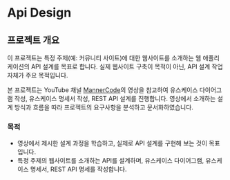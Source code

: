 # Api Design

## 프로젝트 개요
이 프로젝트는 특정 주제(예: 커뮤니티 사이트)에 대한 웹사이트를 소개하는 웹 애플리케이션의 API 설계를 목표로 합니다. 실제 웹사이트 구축이 목적이 아닌, API 설계 작업 자체가 주요 목적입니다.

본 프로젝트는 YouTube 채널 [MannerCode](https://www.youtube.com/@mannercode)의 영상을 참고하여 유스케이스 다이어그램 작성, 유스케이스 명세서 작성, REST API 설계를 진행합니다. 영상에서 소개하는 설계 방식과 흐름을 따라 프로젝트의 요구사항을 분석하고 문서화하였습니다.

### 목적
- 영상에서 제시한 설계 과정을 학습하고, 실제로 API 설계를 구현해 보는 것이 목표입니다.
- 특정 주제의 웹사이트를 소개하는 API를 설계하며, 유스케이스 다이어그램, 유스케이스 명세서, REST API 명세를 작성합니다.


